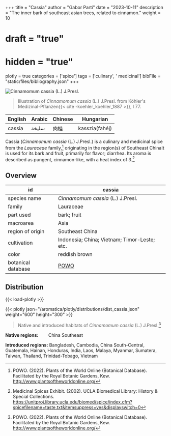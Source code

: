 +++
title = "Cassia"
author = "Gabor Parti"
date = "2023-10-11"
description = "The inner bark of southeast asian trees, related to cinnamon."
weight = 10
# draft = "true"
# hidden = "true"
plotly = true
categories = ['spice']
tags = ['culinary', ' medicinal']
bibFile = "static/files/bibliography.json"
+++

![*Cinnamomum cassia* (L.) J.Presl.](/images/illustrations/cassia.png?width=25vw "Illustration of Cinnamomum cassia from Köhler's Medizinal-Pflanzen")

>Illustration of *Cinnamomum cassia* (L.) J.Presl. from Köhler's Medizinal-Pflanzen{{< cite -koehler_koehler_1887 >}}, I 77.

|English|Arabic|Chinese|   Hungarian  |
|-------|------|-------|--------------|
| cassia| سليخة|   肉桂  |kasszia(fahéj)|

Cassia (*Cinnamomum cassia* (L.) J.Presl.) is a culinary and medicinal spice from the *Lauraceae* family,[^powo] originating in the region(s) of Southeast ChinaIt is used for its bark and fruit, primarily for flavor; diarrhea. Its aroma is described as pungent, cinnamon-like, with a heat index of 3.[^ucla_medicinal_2002]

## Overview

|        id        |                       cassia                      |
|------------------|---------------------------------------------------|
|   species name   |         *Cinnamomum cassia* (L.) J.Presl.         |
|      family      |                     Lauraceae                     |
|     part used    |                    bark; fruit                    |
|     macroarea    |                        Asia                       |
| region of origin |                  Southeast China                  |
|    cultivation   |    Indonesia; China; Vietnam; Timor-Leste; etc.   |
|       color      |                   reddish brown                   |
|botanical database|[POWO](https://powo.science.kew.org/taxon/463288-1)|

## Distribution

{{< load-plotly >}}

{{< plotly json="/aromatica/plotly/distributions/dist_cassia.json" weight="600" height="300" >}}

>Native and introduced habitats of *Cinnamomum cassia* (L.) J.Presl.[^powo]

**Native regions:** &nbsp; &nbsp; &nbsp; &nbsp;China Southeast

**Introduced regions:** Bangladesh, Cambodia, China South-Central, Guatemala, Hainan, Honduras, India, Laos, Malaya, Myanmar, Sumatera, Taiwan, Thailand, Trinidad-Tobago, Vietnam

[^powo]: POWO. (2022). Plants of the World Online (Botanical Database). Facilitated by the Royal Botanic Gardens, Kew. http://www.plantsoftheworldonline.org/
[^ucla_medicinal_2002]: Medicinal Spices Exhibit. (2002). UCLA Biomedical Library: History & Special Collections. https://unitproj.library.ucla.edu/biomed/spice/index.cfm?spicefilename=taste.txt&itemsuppress=yes&displayswitch=0

